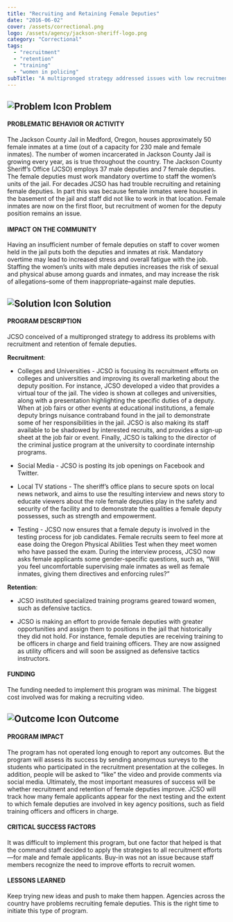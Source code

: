 ```yaml
---
title: "Recruiting and Retaining Female Deputies"
date: "2016-06-02"
cover: /assets/correctional.png
logo: /assets/agency/jackson-sheriff-logo.png
category: "Correctional"
tags:
  - "recruitment"
  - "retention"
  - "training"
  - "women in policing"
subTitle: "A multipronged strategy addressed issues with low recruitment and retention of female deputies."
---
```


## ![Problem Icon](https://github.com/google/material-design-icons/raw/master/alert/1x_web/ic_error_outline_black_48dp.png "Problem") Problem

#### PROBLEMATIC BEHAVIOR OR ACTIVITY

The Jackson County Jail in Medford, Oregon, houses approximately 50 female inmates at a time (out of a capacity for 230 male and female inmates). The number of women incarcerated in Jackson County Jail is growing every year, as is true throughout the country. The Jackson County Sheriff’s Office (JCSO) employs 37 male deputies and 7 female deputies. The female deputies must work mandatory overtime to staff the women’s units of the jail. For decades JCSO has had trouble recruiting and retaining female deputies. In part this was because female inmates were housed in the basement of the jail and staff did not like to work in that location. Female inmates are now on the first floor, but recruitment of women for the deputy position remains an issue.

#### IMPACT ON THE COMMUNITY

Having an insufficient number of female deputies on staff to cover women held in the jail puts both the deputies and inmates at risk. Mandatory overtime may lead to increased stress and overall fatigue with the job. Staffing the women’s units with male deputies increases the risk of sexual and physical abuse among guards and inmates, and may increase the risk of allegations–some of them inappropriate–against male deputies.

## ![Solution Icon](https://github.com/google/material-design-icons/raw/master/action/1x_web/ic_lightbulb_outline_black_48dp.png "Solution") Solution

#### PROGRAM DESCRIPTION

JCSO conceived of a multipronged strategy to address its problems with recruitment and retention of female deputies.

**Recruitment**:

* Colleges and Universities - JCSO is focusing its recruitment efforts on colleges and universities and improving its overall marketing about the deputy position. For instance, JCSO developed a video that provides a virtual tour of the jail. The video is shown at colleges and universities, along with a presentation highlighting the specific duties of a deputy. When at job fairs or other events at educational institutions, a female deputy brings nuisance contraband found in the jail to demonstrate some of her responsibilities in the jail. JCSO is also making its staff available to be shadowed by interested recruits, and provides a sign-up sheet at the job fair or event. Finally, JCSO is talking to the director of the criminal justice program at the university to coordinate internship programs.

* Social Media - JCSO is posting its job openings on Facebook and Twitter.

* Local TV stations - The sheriff’s office plans to secure spots on local news network, and aims to use the resulting interview and news story to educate viewers about the role female deputies play in the safety and security of the facility and to demonstrate the qualities a female deputy possesses, such as strength and empowerment.

* Testing - JCSO now ensures that a female deputy is involved in the testing process for job candidates. Female recruits seem to feel more at ease doing the Oregon Physical Abilities Test when they meet women who have passed the exam. During the interview process, JCSO now asks female applicants some gender-specific questions, such as, “Will you feel uncomfortable supervising male inmates as well as female inmates, giving them directives and enforcing rules?”

**Retention**:

* JCSO instituted specialized training programs geared toward women, such as defensive tactics.

* JCSO is making an effort to provide female deputies with greater opportunities and assign them to positions in the jail that historically they did not hold. For instance, female deputies are receiving training to be officers in charge and field training officers. They are now assigned as utility officers and will soon be assigned as defensive tactics instructors.

#### FUNDING

The funding needed to implement this program was minimal. The biggest cost involved was for making a recruiting video.

## ![Outcome Icon](https://github.com/google/material-design-icons/raw/master/action/1x_web/ic_view_list_black_48dp.png "Outcome") Outcome

#### PROGRAM IMPACT

The program has not operated long enough to report any outcomes. But the program will assess its success by sending anonymous surveys to the students who participated in the recruitment presentation at the colleges. In addition, people will be asked to “like” the video and provide comments via social media. Ultimately, the most important measures of success will be whether recruitment and retention of female deputies improve. JCSO will track how many female applicants appear for the next testing and the extent to which female deputies are involved in key agency positions, such as field training officers and officers in charge.

#### CRITICAL SUCCESS FACTORS

It was difficult to implement this program, but one factor that helped is that the command staff decided to apply the strategies to all recruitment efforts—for male and female applicants. Buy-in was not an issue because staff members recognize the need to improve efforts to recruit women.

#### LESSONS LEARNED

Keep trying new ideas and push to make them happen. Agencies across the country have problems recruiting female deputies. This is the right time to initiate this type of program.
